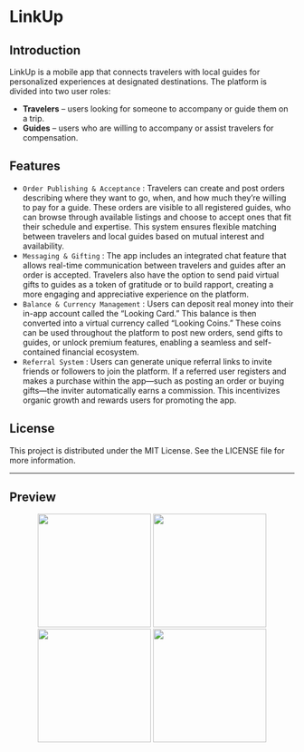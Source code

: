 # LinkUp

## Introduction

LinkUp is a mobile app that connects travelers with local guides for personalized experiences at designated destinations. The platform is divided into two user roles:
- **Travelers** – users looking for someone to accompany or guide them on a trip.
- **Guides** – users who are willing to accompany or assist travelers for compensation.

## Features

- `Order Publishing & Acceptance` : Travelers can create and post orders describing where they want to go, when, and how much they’re willing to pay for a guide. These orders are visible to all registered guides, who can browse through available listings and choose to accept ones that fit their schedule and expertise. This system ensures flexible matching between travelers and local guides based on mutual interest and availability.
- `Messaging & Gifting` : The app includes an integrated chat feature that allows real-time communication between travelers and guides after an order is accepted. Travelers also have the option to send paid virtual gifts to guides as a token of gratitude or to build rapport, creating a more engaging and appreciative experience on the platform.
- `Balance & Currency Management` : Users can deposit real money into their in-app account called the “Looking Card.” This balance is then converted into a virtual currency called “Looking Coins.” These coins can be used throughout the platform to post new orders, send gifts to guides, or unlock premium features, enabling a seamless and self-contained financial ecosystem.
- `Referral System` : Users can generate unique referral links to invite friends or followers to join the platform. If a referred user registers and makes a purchase within the app—such as posting an order or buying gifts—the inviter automatically earns a commission. This incentivizes organic growth and rewards users for promoting the app.
 
## License

This project is distributed under the MIT License. See the LICENSE file for more information.
 
<hr>

## Preview


<div align="center">
    <img style="width: 200px" src="https://i.imghippo.com/files/fd9824OQ.png">
    <img style="width: 200px" src="https://i.imghippo.com/files/xmnv8011bDY.png">
    <img style="width: 200px" src="https://i.imghippo.com/files/zNr8304k.jpg">
    <img style="width: 200px" src="https://i.imghippo.com/files/uV7225iaY.png">
</div>
 